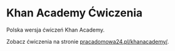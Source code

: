 # Khan Academy Ćwiczenia

Polska wersja ćwiczeń Khan Academy.

Zobacz ćwiczenia na stronie [pracadomowa24.pl/khanacademy/](http://pracadomowa24.pl/khanacademy/).
